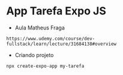 # App Tarefa Expo JS
* Aula Matheus Fraga
```
https://www.udemy.com/course/dev-fullstack/learn/lecture/31684138#overview
```

* Criando projeto
```
npx create-expo-app my-tarefa
```